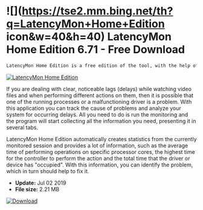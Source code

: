 # ![](https://tse2.mm.bing.net/th?q=LatencyMon+Home+Edition icon&w=40&h=40) LatencyMon Home Edition 6.71 - Free Download

```sh
LatencyMon Home Edition is a free edition of the tool, with the help of which we can check what slows down our computer and makes it even difficult to watch multimedia files, including streamed online content. By checking the delays, we will identify possible culprits and we will know what exactly is wrong in the system.
```
[![LatencyMon Home Edition](https://gallery.dpcdn.pl/imgc/Tools/59161/g_-_420x350_1.5_-_x20150530205715_0.jpg)](https://softexe.net/win/system/diagnostics-tests/latencymon-home-edition:pRppa.html)

If you are dealing with clear, noticeable lags (delays) while watching video files and when performing different actions on them, then it is possible that one of the running processes or a malfunctioning driver is a problem. With this application you can track the cause of problems and analyze your system for occurring delays. All you need to do is run the monitoring and the program will start collecting all the information you need, presenting it in several tabs.
 
 LatencyMon Home Edition automatically creates statistics from the currently monitored session and provides a lot of information, such as the average time of performing operations on specific processor cores, the highest time for the controller to perform the action and the total time that the driver or device has "occupied". With this information, you can identify the problem, which in turn should help to fix it.


- **Update:** Jul 02 2019
- **File size:** 2.21 MB

[![Download](https://cdn.softexe.net/static/img/download.png)](https://softexe.net/win/system/diagnostics-tests/latencymon-home-edition:pRppa.html)

